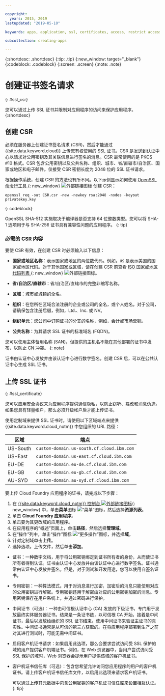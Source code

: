 ```yaml
---

copyright:
  years: 2015, 2019
lastupdated: "2019-05-10"

keywords: apps, application, ssl, certificates, access, restrict access, create, csr, upload, import

subcollection: creating-apps

---
```


{:shortdesc: .shortdesc}
{:tip: .tip}
{:new_window: target="_blank"}
{:codeblock: .codeblock}
{:screen: .screen}
{:note: .note}

# 创建证书签名请求
{: #ssl_csr}

您可以通过上传 SSL 证书并限制对应用程序的访问来保护应用程序。
{:shortdesc}

## 创建 CSR

必须在服务器上创建证书签名请求 (CSR)，然后才能通过 {{site.data.keyword.cloud}} 上传您有权使用的 SSL 证书。CSR 是发送到认证中心以请求对公用密钥及其关联信息进行签名的消息。CSR 最常使用的是 PKCS #10 格式。CSR 包含公用密钥以及公共名称、组织、城市、省/直辖市/自治区、国家或地区和电子邮件。仅接受 CSR 密钥长度为 2048 位的 SSL 证书请求。

根据操作系统，创建 CSR 的方法也有所不同。以下示例显示如何使用 [OpenSSL 命令行工具 ](http://www.openssl.org/){: new_window} ![外部链接图标](../icons/launch-glyph.svg "外部链接图标") 创建 CSR：

```
openssl req -out CSR.csr -new -newkey rsa:2048 -nodes -keyout privatekey.key
```
{: codeblock}

OpenSSL SHA-512 实施取决于编译器是否支持 64 位整数类型。您可以将 SHA-1 选项用于与 SHA-256 证书具有兼容性问题的应用程序。
{: tip}

### 必需的 CSR 内容

要使 CSR 有效，在创建 CSR 时必须输入以下信息：

 * **国家或地区名称**：表示国家或地区的两位数代码。例如，`US` 是表示美国的国家或地区代码。对于其他国家或区域，请在创建 CSR 前查看 [ISO 国家或地区代码列表 ](https://www.iso.org/obp/ui/#search){: new_window} ![外部链接图标](../icons/launch-glyph.svg "外部链接图标")。

 * **省/自治区/直辖市**：省/自治区/直辖市的完整非缩写名称。
 * **区域**：城市或城镇的全名。
 * **组织**：在您所在区域合法注册的企业或公司的全名，或个人姓名。对于公司，请确保包含注册后缀，例如，Ltd.、Inc. 或 NV。
 * **组织单元**：您公司中订购证书的分支的名称，例如，会计或市场营销。
 * **公共名称**：为其请求 SSL 证书的标准域名 (FQDN)。

您可以使用主体备用名称 (SAN)，但提供的主机名不能在其他部署的证书中发布，以防止 CN 冲突。
{: note}

证书由认证中心发放并由该认证中心进行数字签名。创建 CSR 后，可以在公共认证中心生成 SSL 证书。

## 上传 SSL 证书
{: #ssl_certificate}

您可以应用安全协议来为应用程序提供通信隐私，以防止窃听、篡改和消息伪造。如果您具有轻量帐户，那么必须升级帐户后才能上传证书。

使用定制域来提供 SSL 证书时，请使用以下区域端点来提供 {{site.data.keyword.cloud_notm}} 中您组织的 URL 路径：

| 区域|端点|
| ------ | -------- |
| US-South | `custom-domain.us-south.cf.cloud.ibm.com` |
| US-East | `custom-domain.us-east.cf.cloud.ibm.com` |
| EU-DE | `custom-domain.eu-de.cf.cloud.ibm.com` |
| EU-GB | `custom-domain.eu-gb.cf.cloud.ibm.com` |
| AU-SYD | `custom-domain.au-syd.cf.cloud.ibm.com` | 

要上传 Cloud Foundry 应用程序的证书，请完成以下步骤：

1. 在 [{{site.data.keyword.cloud_notm}} 控制台 ![外部链接图标](../icons/launch-glyph.svg "外部链接图标")](https://{DomainName}){: new_window} 中，单击**菜单**图标 ![“菜单”图标](../icons/icon_hamburger.svg)，然后选择**资源列表**。
2. 单击 **Cloud Foundry 应用程序**。
3. 单击要为其更改域的应用程序。 
4. 在应用程序的“概述”页面上，单击**路径**，然后选择**管理域**。
5. 在“操作”列中，单击“操作”图标 ![“更多操作”图标](../icons/action-menu-icon.svg)，并选择**域**。
6. 针对定制域单击**上传**。
7. 选择选项，上传文件，然后单击**添加**。
  
  * 证书：一种数字文档，用于将公用密钥绑定到证书所有者的身份，从而使证书所有者得到认证。证书由认证中心发放并由该认证中心进行数字签名。证书通常由认证中心发放并签名。但是，对于测试和开发用途，您可以使用自签名证书。
  * 专用密钥：一种算法模式，用于对消息进行加密，加密后的消息只能使用对应的公用密钥进行解密。专用密钥还用于解密由对应的公用密钥加密的消息。专用密钥保存在用户系统上，并通过密码进行保护。
  * 中间证书（可选）：一种由可信根认证中心 (CA) 发放的下级证书，专门用于发放最终实体服务器证书。结果是一条证书链，以可信根 CA 开始，接着是中间证书，最后以发放给组织的 SSL 证书结束。使用中间证书来验证主证书的真实性。中间证书通常是从可信的第三方获取的。在将应用程序部署到生产之前对其进行测试时，可能无需中间证书。
  * 启用客户机证书请求：如果启用此选项，那么会要求尝试访问受 SSL 保护的域的用户提供客户机端证书。例如，在 Web 浏览器中，当用户尝试访问受 SSL 保护的域时，Web 浏览器会提示用户提供该域的客户机证书。   
  * 客户机证书信任库（可选）：包含您希望允许访问您应用程序的用户的客户机证书。请上传客户机证书信任库文件，以启用此选项来请求客户机证书。
  
    可以通过上传其元数据中包含公用密钥的客户机证书信任库来设置相互认证。
  {: tip}


